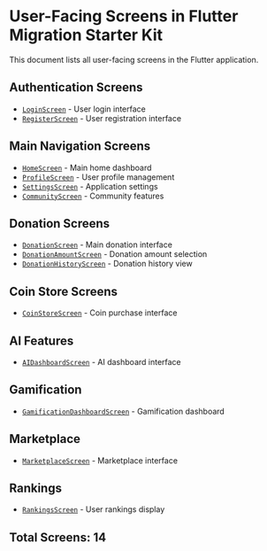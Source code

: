 # User-Facing Screens in Flutter Migration Starter Kit

This document lists all user-facing screens in the Flutter application.

## Authentication Screens
- [`LoginScreen`](lib/features/auth/screens/login_screen.dart:10) - User login interface
- [`RegisterScreen`](lib/features/auth/screens/register_screen.dart:3) - User registration interface

## Main Navigation Screens
- [`HomeScreen`](lib/features/home/screens/home_screen.dart:9) - Main home dashboard
- [`ProfileScreen`](lib/features/profile/screens/profile_screen.dart:3) - User profile management
- [`SettingsScreen`](lib/features/settings/screens/settings_screen.dart:3) - Application settings
- [`CommunityScreen`](lib/features/community/screens/community_screen.dart:3) - Community features

## Donation Screens
- [`DonationScreen`](lib/features/donations/screens/donation_screen.dart:11) - Main donation interface
- [`DonationAmountScreen`](lib/features/donations/screens/donation_amount_screen.dart:8) - Donation amount selection
- [`DonationHistoryScreen`](lib/features/donations/screens/donation_history_screen.dart:3) - Donation history view

## Coin Store Screens
- [`CoinStoreScreen`](lib/features/coins/screens/coin_store_screen.dart:3) - Coin purchase interface

## AI Features
- [`AIDashboardScreen`](lib/features/ai/screens/ai_dashboard_screen.dart:3) - AI dashboard interface

## Gamification
- [`GamificationDashboardScreen`](lib/features/gamification/screens/gamification_dashboard_screen.dart:12) - Gamification dashboard

## Marketplace
- [`MarketplaceScreen`](lib/features/marketplace/screens/marketplace_screen.dart:3) - Marketplace interface

## Rankings
- [`RankingsScreen`](lib/features/rankings/screens/rankings_screen.dart:3) - User rankings display

## Total Screens: 14